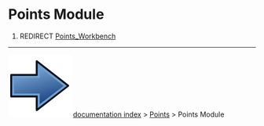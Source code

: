 # Points Module
1.  REDIRECT [Points_Workbench](Points_Workbench.md)



---
![](images/Button_right.svg) [documentation index](../README.md) > [Points](Points_Workbench.md) > Points Module
